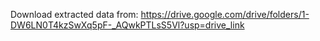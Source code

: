 Download extracted data from: https://drive.google.com/drive/folders/1-DW6LN0T4kzSwXq5pF-_AQwkPTLsS5Vl?usp=drive_link